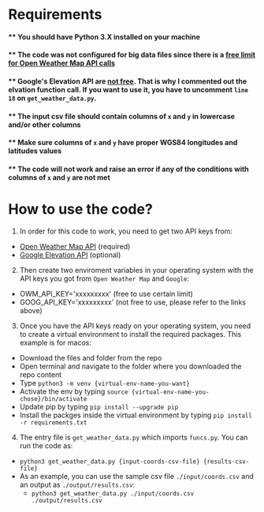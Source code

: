 # Requirements
#### ** You should have Python 3.X installed on your machine
#### ** The code was not configured for big data files since there is a [free limit for Open Weather Map API calls](https://openweathermap.org/price)
#### ** Google's Elevation API are [not free](https://developers.google.com/maps/documentation/elevation/usage-and-billing#pricing-for-product). That is why I commented out the elvation function call. If you want to use it, you have to uncomment `line 18` on `get_weather_data.py`.
#### ** The input csv file should contain columns of `x` and `y` in lowercase and/or other columns
#### ** Make sure columns of `x` and `y` have proper WGS84 longitudes and latitudes values
#### ** The code will not work and raise an error if any of the conditions with columns of `x` and `y` are not met

# How to use the code?

1) In order for this code to work, you need to get two API keys from:
  * [Open Weather Map API](https://home.openweathermap.org/users/sign_up) (required)
  * [Google Elevation API](https://developers.google.com/maps/documentation/elevation/get-api-key) (optional)
  
2) Then create two enviroment variables in your operating system with the API keys you got from `Open Weather Map` and `Google`:
  * OWM_API_KEY='xxxxxxxxx' (free to use certain limit)
  * GOOG_API_KEY='xxxxxxxxx' (not free to use, please refer to the links above) 
 
3) Once you have the API keys ready on your operating system, you need to create a virtual environment to install the required packages. This example is for macos:
  * Download the files and folder from the repo
  * Open terminal and navigate to the folder where you downloaded the repo content
  * Type `python3 -m venv {virtual-env-name-you-want}`
  * Activate the env by typing `source {virtual-env-name-you-chose}/bin/activate`
  * Update pip by typing `pip install --upgrade pip`
  * Install the packges inside the virtual environment by typing `pip install -r requirements.txt`

4) The entry file is `get_weather_data.py` which imports `funcs.py`. You can run the code as:
  * `python3 get_weather_data.py {input-coords-csv-file} {results-csv-file}`
  * As an example, you can use the sample csv file  `./input/coords.csv` and an output as `./output/results.csv`:
    * `python3 get_weather_data.py ./input/coords.csv ./output/results.csv`
